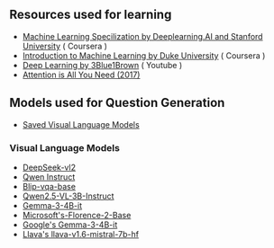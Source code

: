## Resources used for learning 
- [Machine Learning Specilization by Deeplearning.AI and Stanford University](https://www.coursera.org/specializations/machine-learning-introduction) ( Coursera )
- [Introduction to Machine Learning by Duke University](https://www.coursera.org/learn/machine-learning-duke) ( Coursera )
- [Deep Learning by 3Blue1Brown](https://www.youtube.com/watch?v=aircAruvnKk&list=PLZHQObOWTQDNU6R1_67000Dx_ZCJB-3pi&index=1&pp=iAQB) ( Youtube )
- [Attention is All You Need (2017)](https://arxiv.org/abs/1706.03762)
## Models used for Question Generation
- [Saved Visual Language Models](https://github.com/DCMZ88/internship/tree/main/Week%206/Models)
### Visual Language Models 
- [DeepSeek-vl2](https://github.com/deepseek-ai/DeepSeek-VL2)
- [Qwen Instruct](https://huggingface.co/Qwen/Qwen2-VL-2B-Instruct)
- [Blip-vqa-base](https://huggingface.co/Salesforce/blip-vqa-base)
- [Qwen2.5-VL-3B-Instruct](https://huggingface.co/Qwen/Qwen2.5-VL-3B-Instruct)
- [Gemma-3-4B-it](https://huggingface.co/google/gemma-3-4b-it)
- [Microsoft's-Florence-2-Base](https://huggingface.co/microsoft/Florence-2-base)
- [Google's Gemma-3-4B-it](https://huggingface.co/google/gemma-3-4b-it)
- [Llava's llava-v1.6-mistral-7b-hf](https://huggingface.co/llava-hf/llava-v1.6-mistral-7b-hf)
